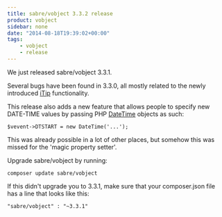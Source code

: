 ```yaml
---
title: sabre/vobject 3.3.2 release
product: vobject
sidebar: none
date: "2014-08-18T19:39:02+00:00"
tags:
    - vobject
    - release
---
```


We just released sabre/vobject 3.3.1.

Several bugs have been found in 3.3.0, all mostly related to the newly
introduced [iTip][2] functionality.

This release also adds a new feature that allows people to specify new
DATE-TIME values by passing PHP [DateTime][3] objects as such:

    $vevent->DTSTART = new DateTime('...');

This was already possible in a lot of other places, but somehow this was
missed for the 'magic property setter'.

Upgrade sabre/vobject by running:

    composer update sabre/vobject

If this didn't upgrade you to 3.3.1, make sure that your composer.json file
has a line that looks like this:

    "sabre/vobject" : "~3.3.1"

[1]: https://github.com/fruux/sabre-vobject/blob/3.3.1/ChangeLog.md
[2]: /vobject/itip/
[3]: http://ca2.php.net/manual/en/class.datetime.php
